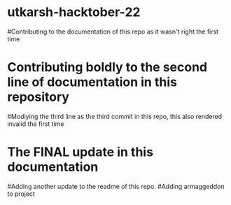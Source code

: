 # utkarsh-hacktober-22
#Contributing to the documentation of this repo as it wasn't right the first time
# Contributing boldly to the second line of documentation in this repository
#Modiying the third line as the third commit in this repo, this also rendered invalid the first time
# The FINAL update in this documentation
#Adding another update to the readme of this repo.
#Adding armaggeddon to project
